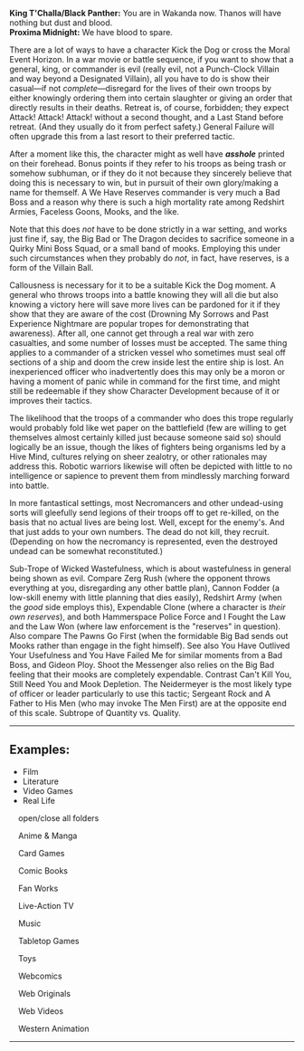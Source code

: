 **King T'Challa/Black Panther:** You are in Wakanda now. Thanos will have nothing but dust and blood.  
**Proxima Midnight:** We have blood to spare.

There are a lot of ways to have a character Kick the Dog or cross the Moral Event Horizon. In a war movie or battle sequence, if you want to show that a general, king, or commander is evil (really evil, not a Punch-Clock Villain and way beyond a Designated Villain), all you have to do is show their casual—if not _complete_—disregard for the lives of their own troops by either knowingly ordering them into certain slaughter or giving an order that directly results in their deaths. Retreat is, of course, forbidden; they expect Attack! Attack! Attack! without a second thought, and a Last Stand before retreat. (And they usually do it from perfect safety.) General Failure will often upgrade this from a last resort to their preferred tactic.

After a moment like this, the character might as well have _**asshole**_ printed on their forehead. Bonus points if they refer to his troops as being trash or somehow subhuman, or if they do it not because they sincerely believe that doing this is necessary to win, but in pursuit of their own glory/making a name for themself. A We Have Reserves commander is very much a Bad Boss and a reason why there is such a high mortality rate among Redshirt Armies, Faceless Goons, Mooks, and the like.

Note that this does _not_ have to be done strictly in a war setting, and works just fine if, say, the Big Bad or The Dragon decides to sacrifice someone in a Quirky Mini Boss Squad, or a small band of mooks. Employing this under such circumstances when they probably do _not_, in fact, have reserves, is a form of the Villain Ball.

Callousness is necessary for it to be a suitable Kick the Dog moment. A general who throws troops into a battle knowing they will all die but also knowing a victory here will save more lives can be pardoned for it if they show that they are aware of the cost (Drowning My Sorrows and Past Experience Nightmare are popular tropes for demonstrating that awareness). After all, one cannot get through a real war with zero casualties, and some number of losses must be accepted. The same thing applies to a commander of a stricken vessel who sometimes must seal off sections of a ship and doom the crew inside lest the entire ship is lost. An inexperienced officer who inadvertently does this may only be a moron or having a moment of panic while in command for the first time, and might still be redeemable if they show Character Development because of it or improves their tactics.

The likelihood that the troops of a commander who does this trope regularly would probably fold like wet paper on the battlefield (few are willing to get themselves almost certainly killed just because someone said so) should logically be an issue, though the likes of fighters being organisms led by a Hive Mind, cultures relying on sheer zealotry, or other rationales may address this. Robotic warriors likewise will often be depicted with little to no intelligence or sapience to prevent them from mindlessly marching forward into battle.

In more fantastical settings, most Necromancers and other undead\-using sorts will gleefully send legions of their troops off to get re-killed, on the basis that no actual lives are being lost. Well, except for the enemy's. And that just adds to your own numbers. The dead do not kill, they recruit. (Depending on how the necromancy is represented, even the destroyed undead can be somewhat reconstituted.)

Sub-Trope of Wicked Wastefulness, which is about wastefulness in general being shown as evil. Compare Zerg Rush (where the opponent throws everything at you, disregarding any other battle plan), Cannon Fodder (a low-skill enemy with little planning that dies easily), Redshirt Army (when the _good_ side employs this), Expendable Clone (where a character is _their own reserves_), and both Hammerspace Police Force and I Fought the Law and the Law Won (where law enforcement is the "reserves" in question). Also compare The Pawns Go First (when the formidable Big Bad sends out Mooks rather than engage in the fight himself). See also You Have Outlived Your Usefulness and You Have Failed Me for similar moments from a Bad Boss, and Gideon Ploy. Shoot the Messenger also relies on the Big Bad feeling that their mooks are completely expendable. Contrast Can't Kill You, Still Need You and Mook Depletion. The Neidermeyer is the most likely type of officer or leader particularly to use this tactic; Sergeant Rock and A Father to His Men (who may invoke The Men First) are at the opposite end of this scale. Subtrope of Quantity vs. Quality.

___

## Examples:

-   Film
-   Literature
-   Video Games
-   Real Life

    open/close all folders 

    Anime & Manga 

    Card Games 

    Comic Books 

    Fan Works 

    Live-Action TV 

    Music 

    Tabletop Games 

    Toys 

    Webcomics 

    Web Originals 

    Web Videos 

    Western Animation 

___